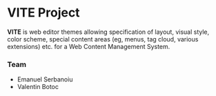 VITE Project
============

**VITE** is web editor themes allowing specification of layout, visual style, color scheme, special content areas (eg, menus, tag cloud, various extensions) etc. for a Web Content Management System.

### Team
- Emanuel Serbanoiu
- Valentin Botoc
